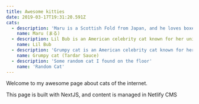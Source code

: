 ```yaml
---
title: Awesome kitties
date: 2019-03-17T19:31:20.591Z
cats:
  - description: 'Maru is a Scottish Fold from Japan, and he loves boxes.'
    name: Maru (まる)
  - description: Lil Bub is an American celebrity cat known for her unique appearance.
    name: Lil Bub
  - description: 'Grumpy cat is an American celebrity cat known for her grumpy appearance. '
    name: Grumpy cat (Tardar Sauce)
  - description: 'Some random cat I found on the floor'
    name: 'Random Cat'
---
```


Welcome to my awesome page about cats of the internet.

This page is built with NextJS, and content is managed in Netlify CMS
